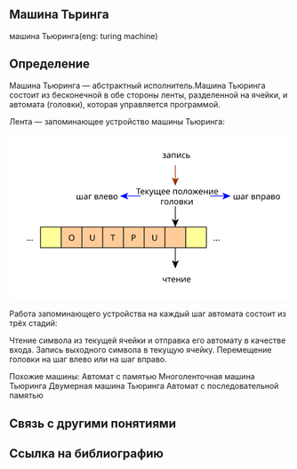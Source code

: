 ## Машина Тьринга
машина Тьюринга(eng: turing machine)
## Определение 
Машина Тьюринга — абстрактный исполнитель.Машина Тьюринга состоит из бесконечной в обе стороны ленты, разделенной на ячейки, и автомата (головки), которая управляется программой.

Лента — запоминающее устройство машины Тьюринга:

![tm_memory](https://github.com/vernikkkkkkkkkkkkkkkkkkk/concept_new/blob/main/images/tm_memory.svg)

Работа запоминающего устройства на каждый шаг автомата состоит из трёх стадий:

Чтение символа из текущей ячейки и отправка его автомату в качестве входа.
Запись выходного символа в текущую ячейку.
Перемещение головки на шаг влево или на шаг вправо.

Похожие машины:
Автомат с памятью
Многоленточная машина Тьюринга
Двумерная машина Тьюринга
Автомат с последовательной памятью


## Связь с другими понятиями

## Ссылка на библиографию
